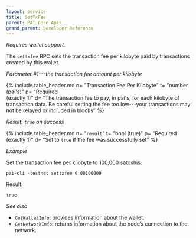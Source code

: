 ```yaml
---
layout: service
title: SetTxFee
parent: PAI Core Apis
grand_parent: Developer Reference
---
```



*Requires wallet support.*

The `settxfee` RPC sets the transaction fee per kilobyte paid by transactions created by this wallet.

*Parameter #1---the transaction fee amount per kilobyte*

{% include table_header.md
  n= "Transaction Fee Per Kilobyte"
  t= "number (pai's)"
  p= "Required<br>(exactly 1)"
  d= "The transaction fee to pay, in pai's, for each kilobyte of transaction data.  Be careful setting the fee too low---your transactions may not be relayed or included in blocks"
%}

*Result: `true` on success*

{% include table_header.md
  n= "`result`"
  t= "bool (true)"
  p= "Required<br>(exactly 1)"
  d= "Set to `true` if the fee was successfully set"
%}

*Example*

Set the transaction fee per kilobyte to 100,000 satoshis.

```
pai-cli -testnet settxfee 0.00100000
```

Result:

```
true
```

*See also*

* `GetWalletInfo`: provides information about the wallet.
* `GetNetworkInfo`: returns information about the node’s connection to the network.
